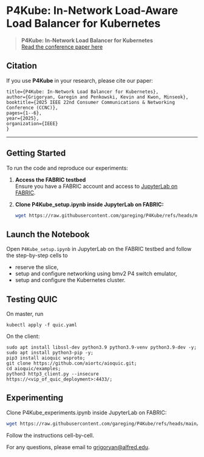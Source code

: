 # P4Kube: In-Network Load-Aware Load Balancer for Kubernetes

> **P4Kube: In-Network Load Balancer for Kubernetes**  
> [Read the conference paper here](https://scholar.google.com/citations?view_op=view_citation&hl=en&user=D8zUvAMAAAAJ&sortby=pubdate&citation_for_view=D8zUvAMAAAAJ:3fE2CSJIrl8C)

## Citation

If you use **P4Kube** in your research, please cite our paper:

```@inproceedings{grigoryan2025p4kube,
title={P4Kube: In-Network Load Balancer for Kubernetes},
author={Grigoryan, Garegin and Penkowski, Kevin and Kwon, Minseok},
booktitle={2025 IEEE 22nd Consumer Communications & Networking Conference (CCNC)},
pages={1--6},
year={2025},
organization={IEEE}
}
```
---

## Getting Started

To run the code and reproduce our experiments:

1. **Access the FABRIC testbed**  
   Ensure you have a FABRIC account and access to [JupyterLab on FABRIC](https://learn.fabric-testbed.net/).

2. **Clone P4Kube_setup.ipynb inside JupyterLab on FABRIC:**
   ```bash
   wget https://raw.githubusercontent.com/gareging/P4Kube/refs/heads/main/P4Kube_setup.ipynb

## Launch the Notebook

Open `P4Kube_setup.ipynb` in JupyterLab on the FABRIC testbed and follow the step-by-step cells to 
- reserve the slice,
- setup and configure networking using bmv2 P4 switch emulator,
- setup and configure the Kubernetes cluster.

## Testing QUIC

On master, run 

   ```
   kubectl apply -f quic.yaml
   ```

On the client:

   ```
   sudo apt install libssl-dev python3.9 python3.9-venv python3.9-dev -y;
   sudo apt install python3-pip -y;
   pip3 install aioquic wsproto;
   git clone https://github.com/aiortc/aioquic.git;
   cd aioquic/examples;
   python3 http3_client.py --insecure https://<vip_of_quic_deployment>:4433/;
   ```

## Experimenting

Clone P4Kube_experiments.ipynb inside JupyterLab on FABRIC:
   ```bash
   wget https://raw.githubusercontent.com/gareging/P4Kube/refs/heads/main/P4Kube_experiments.ipynb
   ```
Follow the instructions cell-by-cell.

For any questions, please email to grigoryan@alfred.edu.
